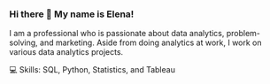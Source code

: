 ### Hi there  👋  My name is Elena! 

I am a professional who is passionate about data analytics, problem-solving, and marketing. Aside from doing analytics at work, I work on various data analytics projects.

💻 Skills: SQL, Python, Statistics, and Tableau



<!--
**elena2/elena2** is a ✨ _special_ ✨ repository because its `README.md` (this file) appears on your GitHub profile.

Here are some ideas to get you started:

- 🔭 I’m currently working on ...
- 🌱 I’m currently learning ...
- 👯 I’m looking to collaborate on ...
- 🤔 I’m looking for help with ...
- 💬 Ask me about ...
- 📫 How to reach me: ...
- 😄 Pronouns: ...
- ⚡ Fun fact: ...
-->
